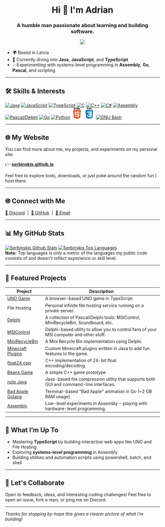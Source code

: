 <h1 align="center">Hi 👋 I'm Adrian</h1>
<h3 align="center">A humble man passionate about learning and building software.</h3>
<p align="center"><a href="https://www.github.com/serbinskis" target="_blank" rel="noreferrer"><img src="https://img.shields.io/github/followers/serbinskis?logo=github&style=for-the-badge&color=0891b2&labelColor=1c1917"/></a></p>

- 🌍 Based in Latvia  
- 🧠 Currently diving into **Java**, **JavaScript**, and **TypeScript**  
- 💡 Experimenting with systems-level programming in **Assembly**, **Go**, **Pascal**, and scripting  

---

## 🛠️ Skills & Interests

<p align="left" style="margin: 0;">
  <a href="#" title="Java"><img src="https://raw.githubusercontent.com/danielcranney/readme-generator/main/public/icons/skills/java-colored.svg" width="36" height="36" alt="Java" /></a>
  <a href="#" title="JavaScript"><img src="https://raw.githubusercontent.com/danielcranney/readme-generator/main/public/icons/skills/javascript-colored.svg" width="36" height="36" alt="JavaScript" /></a>
  <a href="#" title="TypeScript"><img src="https://raw.githubusercontent.com/danielcranney/readme-generator/main/public/icons/skills/typescript-colored.svg" width="36" height="36" alt="TypeScript" /></a>
  <a href="#" title="C"><img src="https://raw.githubusercontent.com/danielcranney/readme-generator/main/public/icons/skills/c-colored.svg" width="36" height="36" alt="C" /></a>
  <a href="#" title="C++"><img src="https://raw.githubusercontent.com/danielcranney/readme-generator/main/public/icons/skills/cplusplus-colored.svg" width="36" height="36" alt="C++" /></a>
  <a href="#" title="C#"><img src="https://raw.githubusercontent.com/danielcranney/readme-generator/main/public/icons/skills/csharp-colored.svg" width="36" height="36" alt="C#" /></a>
  <a href="#" title="Assembly"><img src="https://i.imgur.com/RqYr0S6.png" width="36" height="36" alt="Assembly" /></a>
  <a href="#" title="Pascal"><img src="https://user-images.githubusercontent.com/6978003/28999656-cb0677aa-7a1c-11e7-975d-25ed65555cc8.png" width="36" height="36" alt="Pascal/Delphi" /></a>
  <a href="#" title="Go"><img src="https://raw.githubusercontent.com/danielcranney/readme-generator/main/public/icons/skills/go-colored.svg" width="36" height="36" alt="Go" /></a>
  <a href="#" title="Python"><img src="https://raw.githubusercontent.com/danielcranney/readme-generator/main/public/icons/skills/python-colored.svg" width="36" height="36" alt="Python" /></a>
  <a href="#" title="HTML"><img src="https://raw.githubusercontent.com/devicons/devicon/master/icons/html5/html5-original-wordmark.svg" width="36" height="36" alt="Python" /></a>
  <a href="#" title="CSS"><img src="https://raw.githubusercontent.com/devicons/devicon/master/icons/css3/css3-original-wordmark.svg" width="36" height="36" alt="Python" /></a>
  <a href="#" title="Shell"><img src="https://raw.githubusercontent.com/danielcranney/readme-generator/main/public/icons/skills/gnubash.svg" width="36" height="36" alt="GNU Bash" /></a>
</p>

---

## 🌐 My Website

You can find more about me, my projects, and experiments on my personal site:

👉 [**serbinskis.github.io**](http://serbinskis.github.io)

Feel free to explore tools, downloads, or just poke around the random fun I host there.

---

## 🌐 Connect with Me

<p align="left"> 
  <a href="https://discord.com/users/346547743365398528" target="_blank" rel="noreferrer">💬 Discord</a>  
  &nbsp;|&nbsp;  
  <a href="https://www.github.com/serbinskis" target="_blank" rel="noreferrer">🐙 GitHub</a>
  &nbsp;|&nbsp;  
  <a href="mailto:serbinskis@gmail.com">📧 Email</a>
</p>

---

## 📊 My GitHub Stats

<a href="https://github.com/ionuttbara/github-readme-stats"><img alt="Serbinskis Github Stats" src="https://github-readme-stats.vercel.app/api?username=serbinskis&show_icons=true&count_private=true&theme=react&hide_border=true&bg_color=0D1117" /></a>
<a href="https://github.com/ionuttbara/github-readme-stats"><img alt="Serbinskis Top Languages" src="https://github-readme-stats.vercel.app/api/top-langs/?username=serbinskis&langs_count=8&count_private=true&layout=compact&theme=react&hide_border=true&bg_color=0D1117" /></a>
<br/>
<b>Note:</b> Top languages is only a metric of the languages my public code consists of and doesn't reflect experience or skill level.

---

## 🔧 Featured Projects

| Project                                                                             | Description                                                                                 |
|-------------------------------------------------------------------------------------|---------------------------------------------------------------------------------------------|
| [UNO Game](https://github.com/serbinskis/uno-game)                                  | A browser-based UNO game in TypeScript.                                                     |
| File Hosting                                                                        | Personal infinite file hosting service running on a private server.                         |
| [Delphi](https://github.com/serbinskis/Delphi)                                      | A collection of Pascal/Delphi tools: MSIControl, MiniRecycleBin, Soundboard, etc.           |
| [MSIControl](https://github.com/serbinskis/Delphi/tree/master/MSIControl)           | Delphi-based utility to allow you to control fans of your MSI computer and other stuff.     |
| [MiniRecycleBin](https://github.com/serbinskis/Delphi/tree/master/MiniRecycleBin)   | A Mini Recycle Bin implementation using Delphi.                                             |
| [Minecraft Plugins](https://github.com/serbinskis/minecraft-plugins)                | Custom Minecraft plugins written in Java to add fun features to the game.                   |
| [float24 cpp](https://github.com/serbinskis/float24-cpp)                            | C++ implementation of 24-bit float encoding/decoding.                                       |
| [Beans Game](https://github.com/serbinskis/beans-game-cpp)                          | A simple C++ game prototype                                                                 |
| [nzip Java](https://github.com/serbinskis/nzip-java)                                | Java-based file compression utility that supports both GUI and command-line interfaces.     |
| [Bad Apple Golang](https://github.com/serbinskis/bad-apple-golang)                  | Terminal-based "Bad Apple" animation in Go (~2 GB RAM usage).                               |
| [Assembly](https://github.com/serbinskis/assembly)                                  | Low-level experiments in Assembly - playing with hardware-level programming.                |

---

## 🚀 What I’m Up To

- Mastering **TypeScript** by building interactive web apps like UNO and File Hosting  
- Exploring **systems-level programming** in Assembly
- Building utilities and automation scripts using powershell, batch, and shell  

---

## 🙌 Let's Collaborate

Open to feedback, ideas, and interesting coding challenges! Feel free to open an issue, fork a repo, or ping me on Discord.  

---

*Thanks for stopping by-hope this gives a clearer picture of what I’m building!*
